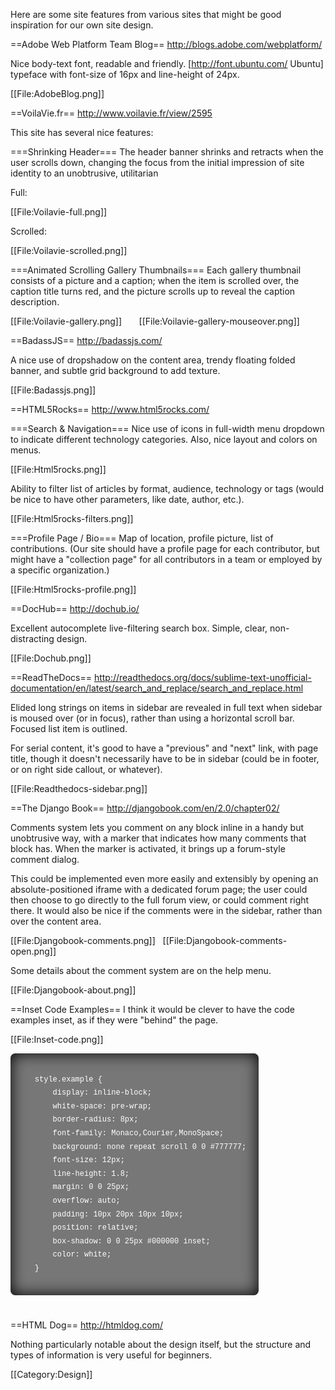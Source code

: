 Here are some site features from various sites that might be good inspiration for our own site design.


==Adobe Web Platform Team Blog==
http://blogs.adobe.com/webplatform/

Nice body-text font, readable and friendly. [http://font.ubuntu.com/ Ubuntu] typeface with font-size of 16px and line-height of 24px.

[[File:AdobeBlog.png]]


==VoilaVie.fr==
http://www.voilavie.fr/view/2595

This site has several nice features:

===Shrinking Header===
The header banner shrinks and retracts when the user scrolls down, changing the focus from the initial impression of site identity to an unobtrusive, utilitarian 

Full:

[[File:Voilavie-full.png]]

Scrolled:

[[File:Voilavie-scrolled.png]]

===Animated Scrolling Gallery Thumbnails===
Each gallery thumbnail consists of a picture and a caption; when the item is scrolled over, the caption title turns red, and the picture scrolls up to reveal the caption description.

[[File:Voilavie-gallery.png]] &nbsp;  &nbsp;  &nbsp; [[File:Voilavie-gallery-mouseover.png]]


==BadassJS==
http://badassjs.com/

A nice use of dropshadow on the content area, trendy floating folded banner, and subtle grid background to add texture.

[[File:Badassjs.png]]


==HTML5Rocks==
http://www.html5rocks.com/

===Search & Navigation===
Nice use of icons in full-width menu dropdown to indicate different technology categories. Also, nice layout and colors on menus.

[[File:Html5rocks.png]]

Ability to filter list of articles by format, audience, technology or tags (would be nice to have other parameters, like date, author, etc.).

[[File:Html5rocks-filters.png]]

===Profile Page / Bio===
Map of location, profile picture, list of contributions. (Our site should have a profile page for each contributor, but might have a "collection page" for all contributors in a team or employed by a specific organization.)

[[File:Html5rocks-profile.png]]

==DocHub==
http://dochub.io/

Excellent autocomplete live-filtering search box. Simple, clear, non-distracting design.

[[File:Dochub.png]]

==ReadTheDocs==
http://readthedocs.org/docs/sublime-text-unofficial-documentation/en/latest/search_and_replace/search_and_replace.html

Elided long strings on items in sidebar are revealed in full text when sidebar is moused over (or in focus), rather than using a horizontal scroll bar. Focused list item is outlined.

For serial content, it's good to have a "previous" and "next" link, with page title, though it doesn't necessarily have to be in sidebar (could be in footer, or on right side callout, or whatever). 

[[File:Readthedocs-sidebar.png]]

==The Django Book==
http://djangobook.com/en/2.0/chapter02/

Comments system lets you comment on any block inline in a handy but unobtrusive way, with a marker that indicates how many comments that block has. When the marker is activated, it brings up a forum-style comment dialog. 

This could be implemented even more easily and extensibly by opening an absolute-positioned iframe with a dedicated forum page; the user could then choose to go directly to the full forum view, or could comment right there. It would also be nice if the comments were in the sidebar, rather than over the content area.

[[File:Djangobook-comments.png]] &nbsp; [[File:Djangobook-comments-open.png]]

Some details about the comment system are on the help menu.

[[File:Djangobook-about.png]]

==Inset Code Examples==
I think it would be clever to have the code examples inset, as if they were "behind" the page.

[[File:Inset-code.png]]

 <style class="example">
    style.example {
        display: inline-block;
        white-space: pre-wrap;
        border-radius: 8px;
        font-family: Monaco,Courier,MonoSpace;
        background: none repeat scroll 0 0 #777777;
        font-size: 12px;
        line-height: 1.8;
        margin: 0 0 25px;
        overflow: auto;
        padding: 10px 20px 10px 10px;
        position: relative;
        box-shadow: 0 0 25px #000000 inset;
        color: white;
    }
 </style>

==HTML Dog==
http://htmldog.com/

Nothing particularly notable about the design itself, but the structure and types of information is very useful for beginners.

[[Category:Design]]